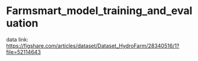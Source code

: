 # Farmsmart_model_training_and_evaluation

data link: https://figshare.com/articles/dataset/Dataset_HydroFarm/28340516/1?file=52114643
